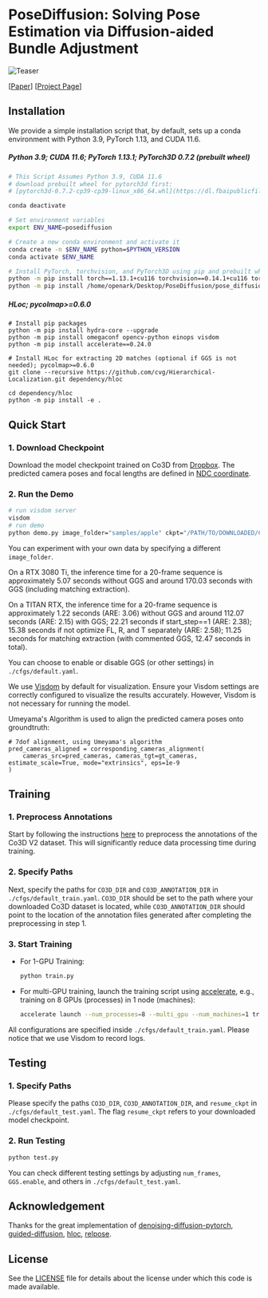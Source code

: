 # PoseDiffusion: Solving Pose Estimation via Diffusion-aided Bundle Adjustment

![Teaser](https://raw.githubusercontent.com/posediffusion/posediffusion.github.io/main/resources/teaser.gif)

<p dir="auto">[<a href="https://arxiv.org/pdf/2306.15667.pdf" rel="nofollow">Paper</a>]
[<a href="https://posediffusion.github.io/" rel="nofollow">Project Page</a>]</p>

## Installation
We provide a simple installation script that, by default, sets up a conda environment with Python 3.9, PyTorch 1.13, and CUDA 11.6.
##### Python 3.9; CUDA 11.6; PyTorch 1.13.1; PyTorch3D 0.7.2 (prebuilt wheel)
```.bash
# This Script Assumes Python 3.9, CUDA 11.6
# download prebuilt wheel for pytorch3d first:
# [pytorch3d-0.7.2-cp39-cp39-linux_x86_64.whl](https://dl.fbaipublicfiles.com/pytorch3d/packaging/wheels/py39_cu116_pyt1130/pytorch3d-0.7.2-cp39-cp39-linux_x86_64.whl)

conda deactivate

# Set environment variables
export ENV_NAME=posediffusion

# Create a new conda environment and activate it
conda create -n $ENV_NAME python=$PYTHON_VERSION
conda activate $ENV_NAME

# Install PyTorch, torchvision, and PyTorch3D using pip and prebuilt wheel
python -m pip install torch==1.13.1+cu116 torchvision==0.14.1+cu116 torchaudio==0.13.1 --extra-index-url https://download.pytorch.org/whl/cu116
python -m pip install /home/openark/Desktop/PoseDiffusion/pose_diffusion/pytorch3d-0.7.2-cp39-cp39-linux_x86_64.whl
```
##### HLoc; pycolmap>=0.6.0
```
# Install pip packages
python -m pip install hydra-core --upgrade
python -m pip install omegaconf opencv-python einops visdom 
python -m pip install accelerate==0.24.0

# Install HLoc for extracting 2D matches (optional if GGS is not needed); pycolmap>=0.6.0
git clone --recursive https://github.com/cvg/Hierarchical-Localization.git dependency/hloc

cd dependency/hloc
python -m pip install -e .
```

## Quick Start

### 1. Download Checkpoint

Download the model checkpoint trained on Co3D from [Dropbox](https://www.dropbox.com/s/tqzrv9i0umdv17d/co3d_model_Apr16.pth?dl=0). The predicted camera poses and focal lengths are defined in [NDC coordinate](https://pytorch3d.org/docs/cameras).


### 2. Run the Demo

```.bash
# run visdom server
visdom
# run demo
python demo.py image_folder="samples/apple" ckpt="/PATH/TO/DOWNLOADED/CKPT"
```

You can experiment with your own data by specifying a different `image_folder`.

On a RTX 3080 Ti, the inference time for a 20-frame sequence is approximately 5.07 seconds without GGS and around 170.03 seconds with GGS (including matching extraction). 

On a TITAN RTX, the inference time for a 20-frame sequence is approximately 1.22 seconds (ARE: 3.06) without GGS and around 112.07 seconds (ARE: 2.15) with GGS; 22.21 seconds if start_step==1 (ARE: 2.38); 15.38 seconds if not optimize FL, R, and T separately (ARE: 2.58); 11.25 seconds for matching extraction (with commented GGS, 12.47 seconds in total).

You can choose to enable or disable GGS (or other settings) in `./cfgs/default.yaml`.

We use [Visdom](https://github.com/fossasia/visdom) by default for visualization. Ensure your Visdom settings are correctly configured to visualize the results accurately. However, Visdom is not necessary for running the model.

Umeyama's Algorithm is used to align the predicted camera poses onto groundtruth:
```
# 7dof alignment, using Umeyama's algorithm
pred_cameras_aligned = corresponding_cameras_alignment(
    cameras_src=pred_cameras, cameras_tgt=gt_cameras, estimate_scale=True, mode="extrinsics", eps=1e-9
)
```

## Training

### 1. Preprocess Annotations

Start by following the instructions [here](https://github.com/amyxlase/relpose-plus-plus#pre-processing-co3d) to preprocess the annotations of the Co3D V2 dataset. This will significantly reduce data processing time during training.

### 2. Specify Paths

Next, specify the paths for `CO3D_DIR` and `CO3D_ANNOTATION_DIR` in `./cfgs/default_train.yaml`. `CO3D_DIR` should be set to the path where your downloaded Co3D dataset is located, while `CO3D_ANNOTATION_DIR` should point to the location of the annotation files generated after completing the preprocessing in step 1.

### 3. Start Training

- For 1-GPU Training:
  ```bash
  python train.py
  ```

- For multi-GPU training, launch the training script using [accelerate](https://huggingface.co/docs/accelerate/basic_tutorials/launch), e.g., training on 8 GPUs (processes) in 1 node (machines):
  ```bash
  accelerate launch --num_processes=8 --multi_gpu --num_machines=1 train.py 
  ```
  
All configurations are specified inside `./cfgs/default_train.yaml`. Please notice that we use Visdom to record logs.

## Testing

### 1. Specify Paths

Please specify the paths `CO3D_DIR`, `CO3D_ANNOTATION_DIR`, and `resume_ckpt` in `./cfgs/default_test.yaml`. The flag `resume_ckpt` refers to your downloaded model checkpoint.

### 2. Run Testing

```bash
python test.py
```

You can check different testing settings by adjusting `num_frames`, `GGS.enable`, and others in `./cfgs/default_test.yaml`.


## Acknowledgement

Thanks for the great implementation of [denoising-diffusion-pytorch](https://github.com/lucidrains/denoising-diffusion-pytorch), [guided-diffusion](https://github.com/openai/guided-diffusion), [hloc](https://github.com/cvg/Hierarchical-Localization), [relpose](https://github.com/jasonyzhang/relpose).


## License
See the [LICENSE](./LICENSE) file for details about the license under which this code is made available.

